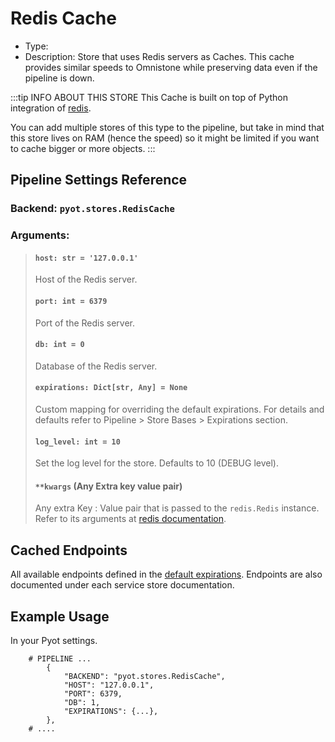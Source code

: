 # Redis Cache

- Type: <Badge text="Pyot Cache" vertical="middle" /> <Badge text="Sharding" type="error" vertical="middle" />
- Description: Store that uses Redis servers as Caches. This cache provides similar speeds to Omnistone while preserving data even if the pipeline is down.

:::tip INFO ABOUT THIS STORE
This Cache is built on top of Python integration of [redis](https://pypi.org/project/redis/).

You can add multiple stores of this type to the pipeline, but take in mind that this store lives on RAM (hence the speed) so it might be limited if you want to cache bigger or more objects.
:::

## Pipeline Settings Reference
### Backend: `pyot.stores.RedisCache`
### Arguments:
> #### `host: str = '127.0.0.1'`
> Host of the Redis server.
>
> #### `port: int = 6379`
> Port of the Redis server.
>
> #### `db: int = 0`
> Database of the Redis server.
>
> #### `expirations: Dict[str, Any] = None`
> Custom mapping for overriding the default expirations. For details and defaults refer to Pipeline > Store Bases > Expirations section.
>
> #### `log_level: int = 10`
> Set the log level for the store. Defaults to 10 (DEBUG level).
>
> #### `**kwargs` (Any Extra key value pair)
> Any extra Key : Value pair that is passed to the `redis.Redis` instance. Refer to its arguments at [redis documentation](https://redis-py.readthedocs.io/en/stable/).

## Cached Endpoints

All available endpoints defined in the [default expirations](/pipeline/expiration.html#default-expirations). Endpoints are also documented under each service store documentation.

## Example Usage

In your Pyot settings.

```python{3}
    # PIPELINE ...
        {
            "BACKEND": "pyot.stores.RedisCache",
            "HOST": "127.0.0.1",
            "PORT": 6379,
            "DB": 1,
            "EXPIRATIONS": {...},
        },
    # ....
```
